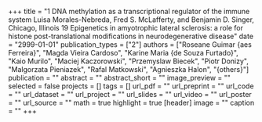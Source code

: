 +++
title = "1 DNA methylation as a transcriptional regulator of the immune system Luisa Morales-Nebreda, Fred S. McLafferty, and Benjamin D. Singer, Chicago, Illinois 19 Epigenetics in amyotrophic lateral sclerosis: a role for histone post-translational modifications in neurodegenerative disease"
date = "2999-01-01"
publication_types = ["2"]
authors = ["Roseane Guimar {aes Ferreira}", "Magda Vieira Cardoso", "Karine Maria {de Souza Furtado}", "Kaio Murilo", "Maciej Kaczorowski", "Przemyslaw Biecek", "Piotr Donizy", "Malgorzata Pieniazek", "Rafal Matkowski", "Agnieszka Halon", "{others}"]
publication = ""
abstract = ""
abstract_short = ""
image_preview = ""
selected = false
projects = []
tags = []
url_pdf = ""
url_preprint = ""
url_code = ""
url_dataset = ""
url_project = ""
url_slides = ""
url_video = ""
url_poster = ""
url_source = ""
math = true
highlight = true
[header]
image = ""
caption = ""
+++
